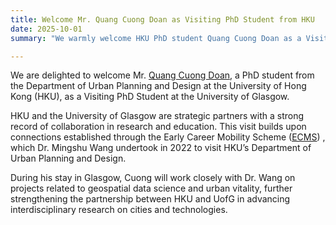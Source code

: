 ```yaml
---
title: Welcome Mr. Quang Cuong Doan as Visiting PhD Student from HKU
date: 2025-10-01
summary: "We warmly welcome HKU PhD student Quang Cuong Doan as a Visiting PhD Student, who will collaborate with Dr. Mingshu Wang on geospatial data science and urban vitality, further strengthening research ties between HKU and the University of Glasgow."

---
```


We are delighted to welcome Mr. [Quang Cuong Doan](https://mingshuwang.org/author/quang-cuong-doan/), a PhD student from the Department of Urban Planning and Design at the University of Hong Kong (HKU), as a Visiting PhD Student at the University of Glasgow.

HKU and the University of Glasgow are strategic partners with a strong record of collaboration in research and education. This visit builds upon connections established through the Early Career Mobility Scheme ([ECMS](https://www.gla.ac.uk/explore/internationalisation/funding/earlycareermobilityscheme/))
, which Dr. Mingshu Wang undertook in 2022 to visit HKU’s Department of Urban Planning and Design.

During his stay in Glasgow, Cuong will work closely with Dr. Wang on projects related to geospatial data science and urban vitality, further strengthening the partnership between HKU and UofG in advancing interdisciplinary research on cities and technologies.
